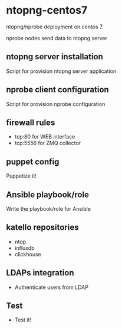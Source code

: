 # ntopng-centos7
ntopng/nprobe deployment on centos 7.

nprobe nodes send data to ntopng server

## ntopng server installation
Script for provision ntopng server application

## nprobe client configuration
Script for provision nprobe configuration
## firewall rules
- tcp:80 for WEB interface 
- tcp:5556 for ZMQ collector

## puppet config
Puppetize it!

## Ansible playbook/role
Write the playbook/role for Ansible

## katello repositories
  - ntop
  - influxdb
  - clickhouse
## LDAPs integration
  - Authenticate users from LDAP
## Test
  - Test it!